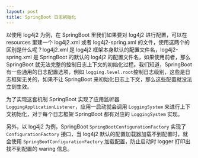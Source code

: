 ```yaml
---
layout: post
title: SpringBoot 日志初始化
---
```

以使用 log4j2 为例，在 SpringBoot 里我们如果要对 log4j2 进行配置，可以在 resources 里建一个 log4j2.xml 或者 log4j2-spring.xml 的文件，使用这两个的区别是什么呢？log4j2.xml 是 log4j2 框架本身默认的配置文件名，log4j2-spring.xml 是 SpringBoot 的默认的 log4j2 的配置文件名，如果使用前者，那么 SpringBoot 就无法完整的控制日志上下文的初始化过程。我们知道，SpringBoot 有一些通用的日志配置选项，例如 `logging.level.root`控制日志级别，这些是日志框架无关的，如果不让 SpringBoot 来初始化日志上下文，那么这些配置就没法立刻生效。

为了实现这套机制 SpringBoot 实现了应用监听器 `LoggingApplicationListener `，应用一启动就会调用 `LoggingSystem` 来进行上下文初始化，对于每个日志框架 SpringBoot 都有对应的 `LoggingSystem` 实现。

另外，以 log4j2 为例，SpringBoot `SpringBootConfigurationFactory ` 实现了 `ConfigurationFactory ` 接口，当 log4j2 默认的配置加载器加载不到配置时，就会使用 `SpringBootConfigurationFactory` 加载配置，防止启动时 logger 打印出找不到配置的 waring 信息。

